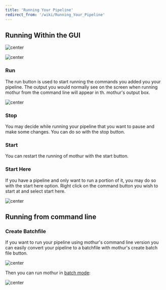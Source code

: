 ```yaml
---
title: 'Running Your Pipeline'
redirect_from: '/wiki/Running_Your_Pipeline'
---
```

## Running Within the GUI

![ center](https://mothur.s3.us-east-2.amazonaws.com/wiki/menuoptions.jpg)

![ center](https://mothur.s3.us-east-2.amazonaws.com/wiki/toolbar.jpg)

### Run

The run button is used to start running the commands you added you your
pipeline. The output you would normally see on the screen when running
mothur from the command line will appear in th. mothur's output box.

![ center](https://mothur.s3.us-east-2.amazonaws.com/wiki/running.jpg)

### Stop

You may decide while running your pipeline that you want to pause and
make some changes. You can do so with the stop button.

### Start

You can restart the running of mothur with the start button.

### Start Here

If you have a pipeline and only want to run a portion of it, you may do
so with the start here option. Right click on the command button you
wish to start at and select start here.

![ center](https://mothur.s3.us-east-2.amazonaws.com/wiki/starthere.jpg)

## Running from command line

### Create Batchfile

If you want to run your pipeline using mothur's command line version
you can easily convert your pipeline to a batchfile with mothur's
create batch file button.

![ center](https://mothur.s3.us-east-2.amazonaws.com/wiki/createbatch.jpg)

Then you can run mothur in [batch mode](Batch_mode):

![ center](https://mothur.s3.us-east-2.amazonaws.com/wiki/runbatch.jpg)
